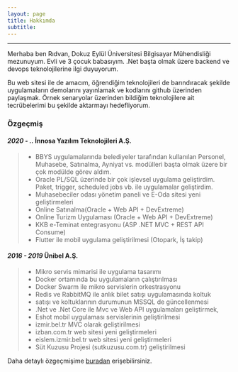 ```yaml
---
layout: page
title: Hakkımda
subtitle: 
---
```


<hr>
Merhaba ben Rıdvan,  Dokuz Eylül Üniversitesi Bilgisayar Mühendisliği mezunuyum.  
Evli ve 3 çocuk babasıyım. .Net başta olmak üzere backend ve devops teknolojilerine ilgi duyuyorum.  

Bu web sitesi ile de amacım, öğrendiğim teknolojileri de barındıracak şekilde uygulamaların demolarını yayınlamak ve kodlarını github üzerinden paylaşmak. Örnek senaryolar üzerinden bildiğim teknolojilere ait tecrübelerimi bu şekilde aktarmayı hedefliyorum.

### Özgeçmiş

#### *2020 - ..* İnnosa Yazılım Teknolojileri A.Ş. 
> * BBYS uygulamalarında belediyeler tarafından kullanılan Personel, Muhasebe, Satınalma, Ayniyat vs. modülleri başta olmak üzere bir çok modülde görev aldım.
> * Oracle PL/SQL üzerinde bir çok işlevsel uygulama geliştirdim. Paket, trigger, scheduled jobs vb. ile uygulamalar geliştirdim.
> * Muhasebeciler odası yönetim paneli ve E-Oda sitesi yeni geliştirmeleri 
> * Online Satınalma(Oracle + Web API + DevExtreme)
> * Online Turizm Uygulaması (Oracle + Web API + DevExtreme)
> * KKB e-Teminat entegrasyonu (ASP .NET MVC + REST API
Consume)
> * Flutter ile mobil uygulama geliştirilmesi (Otopark, İş takip)

#### *2016 - 2019* Ünibel A.Ş.
> * Mikro servis mimarisi ile uygulama tasarımı
> * Docker ortamında bu uygulamaların çalıştırılması
> * Docker Swarm ile mikro servislerin orkestrasyonu
> * Redis ve RabbitMQ ile anlık bilet satışı uygulamasında koltuk
> * satışı ve koltuklarının durumunun MSSQL de güncellenmesi
> * .Net ve .Net Core ile Mvc ve Web API uygulamaları geliştirmek,
> * Eshot mobil uygulaması servislerinin geliştirilmesi
> * izmir.bel.tr MVC olarak geliştirilmesi
> * izban.com.tr web sitesi yeni geliştirmeleri
> * eislem.izmir.bel.tr web sitesi yeni geliştirmeleri
> * Süt Kuzusu Projesi (sutkuzusu.com.tr) geliştirilmesi



Daha detaylı özgeçmişime [buradan](/assets/cv/RIDVAN_SÖYLER_ÖZGEÇMİŞ_TR.pdf) erişebilirsiniz.
